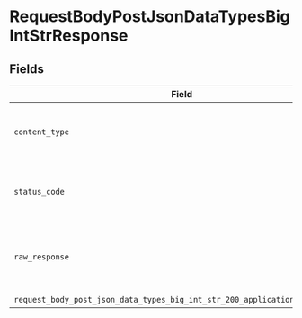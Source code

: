 # RequestBodyPostJsonDataTypesBigIntStrResponse


## Fields

| Field                                                                                                                                                                | Type                                                                                                                                                                 | Required                                                                                                                                                             | Description                                                                                                                                                          |
| -------------------------------------------------------------------------------------------------------------------------------------------------------------------- | -------------------------------------------------------------------------------------------------------------------------------------------------------------------- | -------------------------------------------------------------------------------------------------------------------------------------------------------------------- | -------------------------------------------------------------------------------------------------------------------------------------------------------------------- |
| `content_type`                                                                                                                                                       | *String*                                                                                                                                                             | :heavy_check_mark:                                                                                                                                                   | HTTP response content type for this operation                                                                                                                        |
| `status_code`                                                                                                                                                        | *Integer*                                                                                                                                                            | :heavy_check_mark:                                                                                                                                                   | HTTP response status code for this operation                                                                                                                         |
| `raw_response`                                                                                                                                                       | [Faraday::Response](https://www.rubydoc.info/gems/faraday/Faraday/Response)                                                                                          | :heavy_minus_sign:                                                                                                                                                   | Raw HTTP response; suitable for custom response parsing                                                                                                              |
| `request_body_post_json_data_types_big_int_str_200_application_json_object`                                                                                          | [T.nilable(Operations::RequestBodyPostJSONDataTypesBigIntStr200ApplicationJSON)](../../models/operations/requestbodypostjsondatatypesbigintstr200applicationjson.md) | :heavy_minus_sign:                                                                                                                                                   | OK                                                                                                                                                                   |
